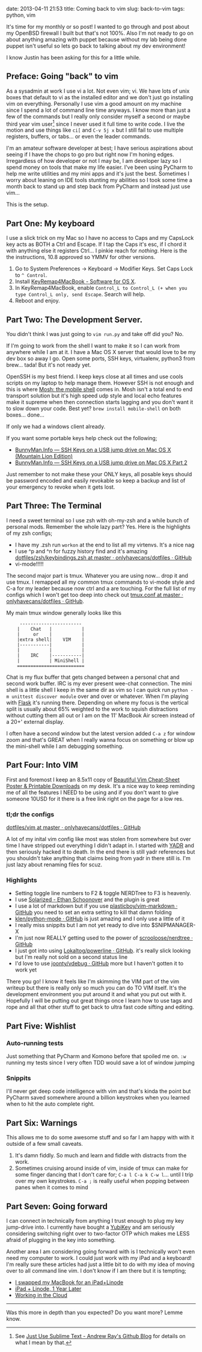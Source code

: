 date: 2013-04-11 21:53
title: Coming back to vim
slug: back-to-vim
tags: python, vim

It's time for my monthly or so post! I wanted to go through and post about my OpenBSD firewall I built but that's not 100%. Also I'm not ready to go on about anything amazing with puppet  because without my lab being done puppet isn't useful so lets go back to talking about my dev environment!

I know Justin has been asking for this for a little while.

## Preface: Going "back" to vim
As a sysadmin at work I use vi a lot. Not even vim; vi. We have lots of unix boxes that default to vi as the installed editor and we don't just go installing vim on everything. Personally I use vim a good amount on my machine since I spend a lot of command line time anyways. I know more than just a few of the commands but I really only consider myself a second or maybe third year vim user[^YEARS] since I never used it full time to write code. I live the motion and use things like `ci[` and `C-v 5j x` but I still fail to use multiple registers, buffers, or tabs… or even the leader commands.

[^YEARS]: See [Just Use Sublime Text - Andrew Ray's Github Blog](http://delvarworld.github.io/blog/2013/03/16/just-use-sublime-text/) for details on what I mean by that.

I'm an amateur software developer at best; I have serious aspirations about seeing if I have the chops to go pro but right now I'm honing edges. Irregardless of how developer or not I may be, I am developer lazy so I spend money on tools that make my life easier. I've been using PyCharm to help me write utilities and my mini apps and it's just the best. Sometimes I worry about leaning on IDE tools stunting my abilities so I took some time a month back to stand up and step back from PyCharm and instead just use vim…

This is the setup.

## Part One: My keyboard
I use a slick trick on my Mac so I have no access to Caps and my CapsLock key acts as BOTH a Ctrl and Escape. If I tap the Caps it's esc, if I chord it with anything else it registers Ctrl… I pinkie reach for *nothing*. Here is the the instructions, 10.8 approved so YMMV for other versions.

1. Go to System Preferences -> Keyboard -> Modifier Keys. Set Caps Lock to `^ Control`.
2. Install [KeyRemap4MacBook - Software for OS X](http://pqrs.org/macosx/keyremap4macbook/).
3. In KeyRemap4MacBook, enable `Control_L to Control_L (+ when you type Control_L only, send Escape`. Search will help.
4. Reboot and enjoy.

## Part Two: The Development Server.

You didn't think I was just going to `vim run.py` and take off did you? No.

If I'm going to work from the shell I want to make it so I can work from anywhere while I am at it. I have a  Mac OS X server that would love to be my dev box so away I go. Open some ports, SSH keys, virtualenv, python3 from brew… tada! But it's not ready yet.

OpenSSH is my best friend. I keep keys close at all times and use cools scripts on my laptop to help manage them. However SSH is not enough and this is where [Mosh: the mobile shell](http://mosh.mit.edu/) comes in. Mosh isn't a total end to end transport solution but it's high speed udp style and local echo features make it supreme when then connection starts lagging and you don't want it to slow down your code. Best yet? `brew install mobile-shell` on both boxes… done…

If only we had a windows client already.

If you want some portable keys help check out the following;

* [BunnyMan.Info — SSH Keys on a USB jump drive on Mac OS X (Mountain Lion Edition)](/posts/2013/Feb/25/ssh-on-usb-on-mac-os-x/)
* [BunnyMan.Info — SSH Keys on a USB jump drive on Mac OS X Part 2](/posts/2013/Mar/07/ssh-on-usb-on-mac-os-x-scripts/)

Just remember to not make these your ONLY keys, all posable keys should be password encoded and easily revokable so keep a backup and list of your emergency to revoke when it gets lost.

## Part Three: The Terminal
I need a sweet terminal so I use zsh with oh-my-zsh and a while bunch of personal mods. Remember the whole lazy part? Yes. Here is the highlights of my zsh configs;

- I have my .zsh run `workon` at the end to list all my virtenvs. It's a nice nag
- I use ^p and ^n for fuzzy history find and it's amazing [dotfiles/zsh/keybindings.zsh at master · onlyhavecans/dotfiles · GitHub](https://github.com/onlyhavecans/dotfiles/blob/master/zsh/keybindings.zsh#L20-L21)
- vi-mode!!!!!

The second major part is tmux. Whatever you are using now… drop it and use tmux. I remapped all my common tmux commands to vi-mode style and C-a for my leader because now ctrl and a are touching. For the full list of my configs which I won't get too deep into check out [tmux.conf at master · onlyhavecans/dotfiles · GitHub](https://github.com/onlyhavecans/dotfiles/blob/master/tmux/tmux.conf.symlink).

My main tmux window generally looks like this

		 -----------------------
		|    Chat   |           |
		|     or    |           |
		|extra shell|    VIM    |
		|-----------|           |
		|           |           |
		|    IRC    |-----------|
		|           | MiniShell |
		=========================

Chat is my flux buffer that gets changed between a personal chat and second work buffer. IRC is my ever present wee-chat connection. The mini shell is a little shell I keep in the same dir as vim so I can quick run `python -m unittest discover module` over and over or whatever. When I'm playing with [Flask](http://flask.pocoo.org/) it's running there. Depending on where my focus is the vertical split is usually about 65% weighted to the work to squish distractions without cutting them all out or I am on the 11' MacBook Air screen instead of a 20+' external display.

I often have a second window but the latest version added `C-a z` for window zoom and that's GREAT when I really wanna focus on something or blow up the mini-shell while I am debugging something.

## Part Four: Into VIM
First and foremost I keep an 8.5x11 copy of [Beautiful Vim Cheat-Sheet Poster & Printable Downloads](http://vimcheatsheet.com/) on my desk. It's a nice way to keep reminding me of all the features I NEED to be using and if you don't want to give someone 10USD for it there is a free link right on the page for a low res.

### tl;dr the configs
[dotfiles/vim at master · onlyhavecans/dotfiles · GitHub](https://github.com/onlyhavecans/dotfiles/tree/master/vim)

A lot of my inital vim config like most was stolen from somewhere but over time I have stripped out everything I didn't adapt in. I started with [YADR](http://skwp.github.io/dotfiles/) and then seriously hacked it to death. In the end there is still yadr references but you shouldn't take anything that claims being from yadr in there still is. I'm just lazy about renaming files for scuz.

### Highlights
* Setting toggle line numbers to F2 & toggle NERDTree to F3 is heavenly.
* I use [Solarized - Ethan Schoonover](http://ethanschoonover.com/solarized) and the plugin is great
* I use a lot of markdown but if you use [plasticboy/vim-markdown · GitHub](https://github.com/plasticboy/vim-markdown) you need to set an extra setting to kill that damn folding
* [klen/python-mode · GitHub](https://github.com/klen/python-mode) is just amazing and I only use a little of it
* I really miss snippits but I am not yet ready to dive into $SNIPMANAGER-X
* I'm just now REALLY getting used to the power of [scrooloose/nerdtree · GitHub](https://github.com/scrooloose/nerdtree)
* I just got into using [Lokaltog/powerline · GitHub](https://github.com/Lokaltog/powerline). it's really slick looking but I'm really not sold on a second status line
* I'd love to use [joonty/vdebug · GitHub](https://github.com/joonty/vdebug) more but I haven't gotten it to work yet

There you go! I know it feels like I'm skimming the VIM part of the vim writeup but there is really only so much you can do TO VIM itself. It's the development environment you put around it and what you put out with it. Hopefully I will be putting out great things once I learn how to use tags and rope and all that other stuff to get back to ultra fast code sifting and editing.

## Part Five: Wishlist
### Auto-running tests
Just something that PyCharm and Komono before that spoiled me on. `:w` running my tests since I very often TDD would save a lot of window jumping

### Snippits
I'll never get deep code intelligence with vim and that's kinda the point but PyCharm saved somewhere around a billion keystrokes when you learned when to hit the auto complete right.

## Part Six: Warnings
This allows me to do some awesome stuff and so far I am happy with with it outside of a few small caveats.

1. It's damn fiddly. So much and learn and fiddle with distracts from the work.
2. Sometimes cruising around inside of vim, inside of tmux can make for some finger dancing that I don't care for; `C-a l C-a k C-w l`… until I trip over my own keystrokes. `C-a ;` is really useful when popping between panes when it comes to mind

## Part Seven: Going forward
I can connect in technically from anything I trust enough to plug my key jump-drive into. I currently have bought a [YubiKey](http://www.yubico.com/) and am seriously considering switching right over to two-factor OTP which makes me LESS afraid of plugging in the key into something.

Another area I am considering going forward with is I technically won't even need my computer to work. I could just work with my iPad and a keyboard! I'm really sure these articles had just a little bit to do with my idea of moving over to all command line vim. I don't know if I am there but it is tempting;

* [I swapped my MacBook for an iPad+Linode](http://yieldthought.com/post/12239282034/swapped-my-macbook-for-an-ipad)
* [iPad + Linode, 1 Year Later](http://yieldthought.com/post/31857050698/ipad-linode-1-year-later)
* [Working in the Cloud](http://yieldthought.com/post/42450188171/working-in-the-cloud)

* * * * * * * * * *

Was this more in depth than you expected? Do you want more? Lemme know.
